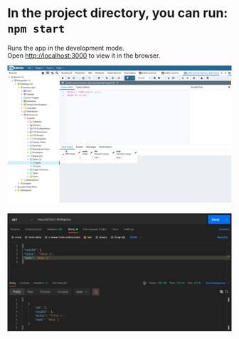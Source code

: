 # In the project directory, you can run: `npm start`

Runs the app in the development mode.\
Open [http://localhost:3000](http://localhost:3500/posts) to view it in the browser.

![html5](https://github.com/jcaesarm/TrainingExamples/blob/main/2021-04-29/img1.png)

![html5](https://github.com/jcaesarm/TrainingExamples/blob/main/2021-04-29/img2.png)
